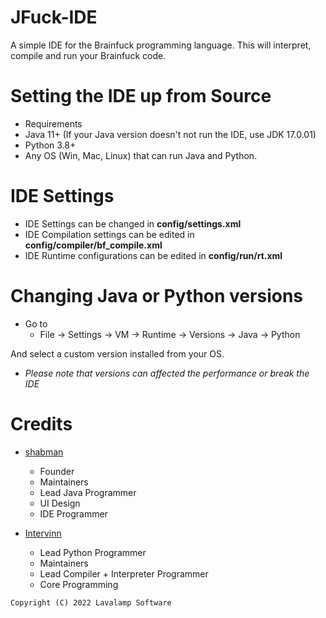 # JFuck-IDE

A simple IDE for the Brainfuck programming language. This will interpret, compile and run your Brainfuck code. 


# Setting the IDE up from Source

- Requirements
- Java 11+ (If your Java version doesn't not run the IDE, use JDK 17.0.01)
- Python 3.8+
- Any OS (Win, Mac, Linux) that can run Java and Python.

# IDE Settings

- IDE Settings can be changed in **config/settings.xml**
- IDE Compilation settings can be edited in **config/compiler/bf_compile.xml**
- IDE Runtime configurations can be edited in **config/run/rt.xml**

# Changing Java or Python versions

- Go to
  - File
   -> Settings
   -> VM
   -> Runtime
   -> Versions
   -> Java
   -> Python
            
And select a custom version installed from your OS.

- *Please note that versions can affected the performance or break the IDE*

# Credits

- [shabman](https://github.com/shabman)
  - Founder
  - Maintainers
  - Lead Java Programmer
  - UI Design
  - IDE Programmer

- [Intervinn](https://github.com/intervinn)
  - Lead Python Programmer
  - Maintainers
  - Lead Compiler + Interpreter Programmer
  - Core Programming


`Copyright (C) 2022 Lavalamp Software`
